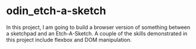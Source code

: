 # odin_etch-a-sketch

In this project, I am going to build a browser version of something between a sketchpad and an Etch-A-Sketch.
A couple of the skills demonstrated in this project include flexbox and DOM manipulation.
